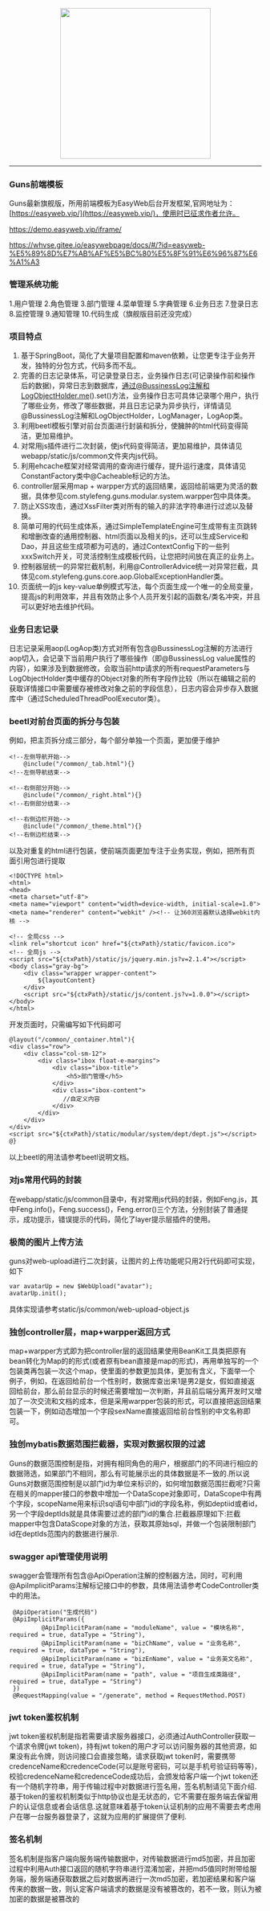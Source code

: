 <p align="center">
    <img src="https://images.gitee.com/uploads/images/2019/0109/214218_d2aa949b_551203.png" width="300">
    <br>      
</p>

-----------------------------------------------------------------------------------------------

### Guns前端模板
Guns最新旗舰版，所用前端模板为EasyWeb后台开发框架,官网地址为：[https://easyweb.vip/](https://easyweb.vip/)，使用时已征求作者允许。 

https://demo.easyweb.vip/iframe/

https://whvse.gitee.io/easywebpage/docs/#/?id=easyweb-%E5%89%8D%E7%AB%AF%E5%BC%80%E5%8F%91%E6%96%87%E6%A1%A3

### 管理系统功能
1.用户管理 2.角色管理 3.部门管理 4.菜单管理 5.字典管理 6.业务日志 7.登录日志 8.监控管理 9.通知管理 10.代码生成（旗舰版目前还没完成）

### 项目特点
1. 基于SpringBoot，简化了大量项目配置和maven依赖，让您更专注于业务开发，独特的分包方式，代码多而不乱。
2. 完善的日志记录体系，可记录登录日志，业务操作日志(可记录操作前和操作后的数据)，异常日志到数据库，通过@BussinessLog注解和LogObjectHolder.me().set()方法，业务操作日志可具体记录哪个用户，执行了哪些业务，修改了哪些数据，并且日志记录为异步执行，详情请见@BussinessLog注解和LogObjectHolder，LogManager，LogAop类。
3. 利用beetl模板引擎对前台页面进行封装和拆分，使臃肿的html代码变得简洁，更加易维护。
4. 对常用js插件进行二次封装，使js代码变得简洁，更加易维护，具体请见webapp/static/js/common文件夹内js代码。
5. 利用ehcache框架对经常调用的查询进行缓存，提升运行速度，具体请见ConstantFactory类中@Cacheable标记的方法。
6. controller层采用map + warpper方式的返回结果，返回给前端更为灵活的数据，具体参见com.stylefeng.guns.modular.system.warpper包中具体类。
7. 防止XSS攻击，通过XssFilter类对所有的输入的非法字符串进行过滤以及替换。
8. 简单可用的代码生成体系，通过SimpleTemplateEngine可生成带有主页跳转和增删改查的通用控制器、html页面以及相关的js，还可以生成Service和Dao，并且这些生成项都为可选的，通过ContextConfig下的一些列xxxSwitch开关，可灵活控制生成模板代码，让您把时间放在真正的业务上。
9. 控制器层统一的异常拦截机制，利用@ControllerAdvice统一对异常拦截，具体见com.stylefeng.guns.core.aop.GlobalExceptionHandler类。
10. 页面统一的js key-value单例模式写法，每个页面生成一个唯一的全局变量，提高js的利用效率，并且有效防止多个人员开发引起的函数名/类名冲突，并且可以更好地去维护代码。

### 业务日志记录
日志记录采用aop(LogAop类)方式对所有包含@BussinessLog注解的方法进行aop切入，会记录下当前用户执行了哪些操作（即@BussinessLog value属性的内容），如果涉及到数据修改，会取当前http请求的所有requestParameters与LogObjectHolder类中缓存的Object对象的所有字段作比较（所以在编辑之前的获取详情接口中需要缓存被修改对象之前的字段信息），日志内容会异步存入数据库中（通过ScheduledThreadPoolExecutor类）。

### beetl对前台页面的拆分与包装
例如，把主页拆分成三部分，每个部分单独一个页面，更加便于维护
```
<!--左侧导航开始-->
    @include("/common/_tab.html"){}
<!--左侧导航结束-->

<!--右侧部分开始-->
    @include("/common/_right.html"){}
<!--右侧部分结束-->

<!--右侧边栏开始-->
    @include("/common/_theme.html"){}
<!--右侧边栏结束-->
```
以及对重复的html进行包装，使前端页面更加专注于业务实现，例如，把所有页面引用包进行提取
```
<!DOCTYPE html>
<html>
<head>
<meta charset="utf-8">
<meta name="viewport" content="width=device-width, initial-scale=1.0">
<meta name="renderer" content="webkit" /><!-- 让360浏览器默认选择webkit内核 -->

<!-- 全局css -->
<link rel="shortcut icon" href="${ctxPath}/static/favicon.ico">
<!-- 全局js -->
<script src="${ctxPath}/static/js/jquery.min.js?v=2.1.4"></script>
<body class="gray-bg">
	<div class="wrapper wrapper-content">
		${layoutContent}
	</div>
	<script src="${ctxPath}/static/js/content.js?v=1.0.0"></script>
</body>
</html>
```
开发页面时，只需编写如下代码即可
```
@layout("/common/_container.html"){
<div class="row">
    <div class="col-sm-12">
        <div class="ibox float-e-margins">
            <div class="ibox-title">
                <h5>部门管理</h5>
            </div>
            <div class="ibox-content">
               //自定义内容
            </div>
        </div>
    </div>
</div>
<script src="${ctxPath}/static/modular/system/dept/dept.js"></script>
@}
```
以上beetl的用法请参考beetl说明文档。

### 对js常用代码的封装
在webapp/static/js/common目录中，有对常用js代码的封装，例如Feng.js，其中Feng.info()，Feng.success()，Feng.error()三个方法，分别封装了普通提示，成功提示，错误提示的代码，简化了layer提示层插件的使用。

### 极简的图片上传方法
guns对web-upload进行二次封装，让图片的上传功能呢只用2行代码即可实现，如下
```
var avatarUp = new $WebUpload("avatar");
avatarUp.init();
```
具体实现请参考static/js/common/web-upload-object.js

### 独创controller层，map+warpper返回方式
map+warpper方式即为把controller层的返回结果使用BeanKit工具类把原有bean转化为Map的的形式(或者原有bean直接是map的形式)，再用单独写的一个包装类再包装一次这个map，使里面的参数更加具体，更加有含义，下面举一个例子，例如，在返回给前台一个性别时，数据库查出来1是男2是女，假如直接返回给前台，那么前台显示的时候还需要增加一次判断，并且前后端分离开发时又增加了一次交流和文档的成本，但是采用warpper包装的形式，可以直接把返回结果包装一下，例如动态增加一个字段sexName直接返回给前台性别的中文名称即可。

### 独创mybatis数据范围拦截器，实现对数据权限的过滤
Guns的数据范围控制是指，对拥有相同角色的用户，根据部门的不同进行相应的数据筛选，如果部门不相同，那么有可能展示出的具体数据是不一致的.所以说Guns对数据范围控制是以部门id为单位来标识的，如何增加数据范围拦截呢?只需在相关的mapper接口的参数中增加一个DataScope对象即可，DataScope中有两个字段，scopeName用来标识sql语句中部门id的字段名称，例如deptiid或者id，另一个字段deptIds就是具体需要过滤的部门id的集合.拦截器原理如下:拦截mapper中包含DataScope对象的方法，获取其原始sql，并做一个包装限制部门id在deptIds范围内的数据进行展示.

### swagger api管理使用说明
swagger会管理所有包含@ApiOperation注解的控制器方法，同时，可利用@ApiImplicitParams注解标记接口中的参数，具体用法请参考CodeController类中的用法。
```
 @ApiOperation("生成代码")
 @ApiImplicitParams({
         @ApiImplicitParam(name = "moduleName", value = "模块名称", required = true, dataType = "String"),
         @ApiImplicitParam(name = "bizChName", value = "业务名称", required = true, dataType = "String"),
         @ApiImplicitParam(name = "bizEnName", value = "业务英文名称", required = true, dataType = "String"),
         @ApiImplicitParam(name = "path", value = "项目生成类路径", required = true, dataType = "String")
 })
 @RequestMapping(value = "/generate", method = RequestMethod.POST)
```

### jwt token鉴权机制
jwt token鉴权机制是指若需要请求服务器接口，必须通过AuthController获取一个请求令牌(jwt token)，持有jwt token的用户才可以访问服务器的其他资源，如果没有此令牌，则访问接口会直接忽略，请求获取jwt token时，需要携带credenceName和credenceCode(可以是账号密码，可以是手机号验证码等等)，校验credenceName和credenceCode成功后，会颁发给客户端一个jwt token还有一个随机字符串，用于传输过程中对数据进行签名用，签名机制请见下面介绍.基于token的鉴权机制类似于http协议也是无状态的，它不需要在服务端去保留用户的认证信息或者会话信息.这就意味着基于token认证机制的应用不需要去考虑用户在哪一台服务器登录了，这就为应用的扩展提供了便利.

### 签名机制
签名机制是指客户端向服务端传输数据中，对传输数据进行md5加密，并且加密过程中利用Auth接口返回的随机字符串进行混淆加密，并把md5值同时附带给服务端，服务端通获取数据之后对数据再进行一次md5加密，若加密结果和客户端传来的数据一致，则认定客户端请求的数据是没有被篡改的，若不一致，则认为被加密的数据是被篡改的
